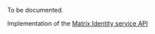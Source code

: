 To be documented.

Implementation of the [Matrix Identity service API](https://matrix.org/docs/spec/identity_service/unstable.html)

